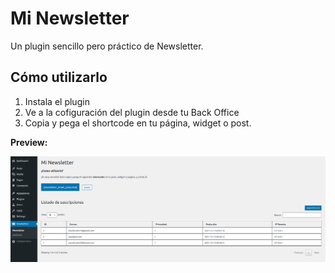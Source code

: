 # Mi Newsletter

Un plugin sencillo pero práctico de Newsletter.

## Cómo utilizarlo
1. Instala el plugin
2. Ve a la cofiguración del plugin desde tu Back Office
3. Copia y pega el shortcode en tu página, widget o post.

<strong>Preview:</strong>

![](CAR-Newsletter.png)
